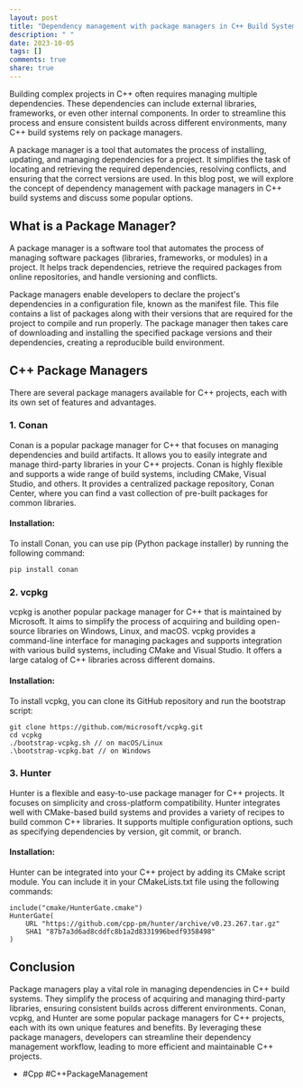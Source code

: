 ```yaml
---
layout: post
title: "Dependency management with package managers in C++ Build Systems"
description: " "
date: 2023-10-05
tags: []
comments: true
share: true
---
```


Building complex projects in C++ often requires managing multiple dependencies. These dependencies can include external libraries, frameworks, or even other internal components. In order to streamline this process and ensure consistent builds across different environments, many C++ build systems rely on package managers. 

A package manager is a tool that automates the process of installing, updating, and managing dependencies for a project. It simplifies the task of locating and retrieving the required dependencies, resolving conflicts, and ensuring that the correct versions are used. In this blog post, we will explore the concept of dependency management with package managers in C++ build systems and discuss some popular options.

## What is a Package Manager?

A package manager is a software tool that automates the process of managing software packages (libraries, frameworks, or modules) in a project. It helps track dependencies, retrieve the required packages from online repositories, and handle versioning and conflicts. 

Package managers enable developers to declare the project's dependencies in a configuration file, known as the manifest file. This file contains a list of packages along with their versions that are required for the project to compile and run properly. The package manager then takes care of downloading and installing the specified package versions and their dependencies, creating a reproducible build environment.

## C++ Package Managers

There are several package managers available for C++ projects, each with its own set of features and advantages. 

### 1. Conan

Conan is a popular package manager for C++ that focuses on managing dependencies and build artifacts. It allows you to easily integrate and manage third-party libraries in your C++ projects. Conan is highly flexible and supports a wide range of build systems, including CMake, Visual Studio, and others. It provides a centralized package repository, Conan Center, where you can find a vast collection of pre-built packages for common libraries.

#### Installation:
To install Conan, you can use pip (Python package installer) by running the following command:

```
pip install conan
```

### 2. vcpkg

vcpkg is another popular package manager for C++ that is maintained by Microsoft. It aims to simplify the process of acquiring and building open-source libraries on Windows, Linux, and macOS. vcpkg provides a command-line interface for managing packages and supports integration with various build systems, including CMake and Visual Studio. It offers a large catalog of C++ libraries across different domains.

#### Installation:
To install vcpkg, you can clone its GitHub repository and run the bootstrap script:

```
git clone https://github.com/microsoft/vcpkg.git
cd vcpkg
./bootstrap-vcpkg.sh // on macOS/Linux
.\bootstrap-vcpkg.bat // on Windows
```

### 3. Hunter

Hunter is a flexible and easy-to-use package manager for C++ projects. It focuses on simplicity and cross-platform compatibility. Hunter integrates well with CMake-based build systems and provides a variety of recipes to build common C++ libraries. It supports multiple configuration options, such as specifying dependencies by version, git commit, or branch.

#### Installation:
Hunter can be integrated into your C++ project by adding its CMake script module. You can include it in your CMakeLists.txt file using the following commands:

```
include("cmake/HunterGate.cmake")
HunterGate(
    URL "https://github.com/cpp-pm/hunter/archive/v0.23.267.tar.gz"
    SHA1 "87b7a3d6ad8cddfc8b1a2d8331996bedf9358498"
)
```

## Conclusion

Package managers play a vital role in managing dependencies in C++ build systems. They simplify the process of acquiring and managing third-party libraries, ensuring consistent builds across different environments. Conan, vcpkg, and Hunter are some popular package managers for C++ projects, each with its own unique features and benefits. By leveraging these package managers, developers can streamline their dependency management workflow, leading to more efficient and maintainable C++ projects.

* #Cpp #C++PackageManagement